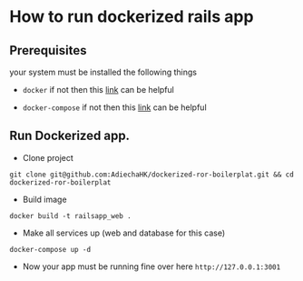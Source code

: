 # How to run dockerized rails app

## Prerequisites

your system must be installed the following things

- `docker` if not then this [link](https://docs.docker.com/get-started/) can be helpful

- `docker-compose` if not then this [link](https://docs.docker.com/compose/install/) can be helpful 



## Run Dockerized app.

- Clone project
```
git clone git@github.com:AdiechaHK/dockerized-ror-boilerplat.git && cd dockerized-ror-boilerplat
```


- Build image

```
docker build -t railsapp_web .
```

- Make all services up (web and database for this case)

```
docker-compose up -d
```

- Now your app must be running fine over here `http://127.0.0.1:3001`
